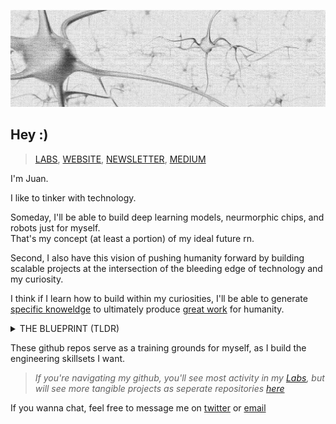 ![Header](./backlog/neurons.png)

## Hey :)

>[LABS](https://github.com/vxnuaj/LABS),  [WEBSITE](https://vxnuaj.life), [NEWSLETTER](vxnuaj.substack.com), [MEDIUM](medium.com/@vxnuaj)

I'm Juan.

I like to tinker with technology.

Someday, I'll be able to build deep learning models, neurmorphic chips, and robots just for myself. <br>That's my concept (at least a portion) of my ideal future rn.

Second, I also have this vision of pushing humanity forward by building scalable projects at the intersection of the bleeding edge of technology and my curiosity.

I think if I learn how to build within my curiosities, I'll be able to generate [specific knoweldge](https://nav.al/specific-knowledge) to ultimately produce [great work](https://paulgraham.com/greatwork.html) for humanity.

<details><summary>THE BLUEPRINT (TLDR)
</summary>
<br>

1. **Learn how to build. Build exceptional engineering skillsets with deep technologies.**

    **Programming**: Python, C/C++.

    **Deep Learning:** Neural Nets, RNNs, CNNs, Transformers $\rightarrow$ TBD

    > _TBD, as in I'm not sure what might be possible with the knowledge I'll get nor where my curiosity will lie_

    **AFTER**: I'm not sure where I'll go after. My thoughts and intentions right now are to either go towards neurmorphic chips (post moore's law), get deep into building humanoids, or build seamless interaction with brain-computer-interfaces


    >_My rationale behind going with deep learning is the role I believe t'll play in shaping our future. It's ienvitable that AGI / ASI will disrupt our future._

2. **Build & learn alongside exceptional founders and engineers.**

    **SF**: I'm spending my gap year (2024-2025) in silicon valley for this very reason.

    **Deep Tech**: Directly contribute and build at a deep tech company by summer 2025. (i.e., OpenAI, DeepMind, Mistral, FigureAI, ExtropicAI, Nvidia, etc)

</details>

These github repos serve as a training grounds for myself, as I build the engineering skillsets I want.
<br>


>_If you're navigating my github, you'll see most activity in my [Labs](https://github.com/vxnuaj/LABS), but will see more tangible projects as seperate repositories [here](https://github.com/vxnuaj?tab=repositories)_


If you wanna chat, feel free to message me on [twitter](x.com/vxnuaj) or [email](mailto:jv.100420@gmail.com)